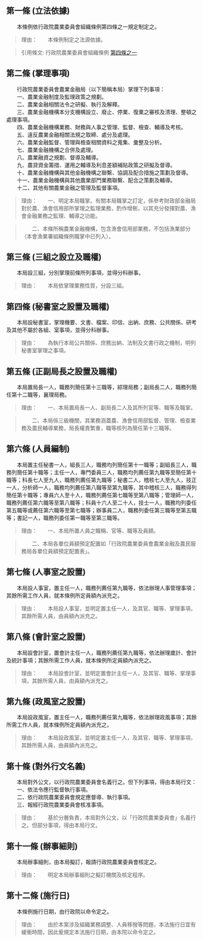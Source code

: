 第一條 (立法依據)
-----------------
　　本條例依行政院農業委員會組織條例第四條之一規定制定之。  
> 理由：　　本條例制定之法源依據。

> 引用條文: 行政院農業委員會組織條例 [第四條之一](1031#第四條之一)



第二條 (掌理事項)
-----------------
　　行政院農業委員會農業金融局（以下簡稱本局）掌理下列事項：  
　　一、農業金融制度及監理政策之規劃。  
　　二、農業金融相關法令之研擬、執行及解釋。  
　　三、農業金融機構本分支機構設立、廢止、停業、復業之審核及清理、整頓之處理事項。  
　　四、農業金融機構業務、財務與人事之管理、監督、檢查、輔導及考核。  
　　五、違反農業金融相關法規之取締、處分及處理。  
　　六、農業金融監督、管理與檢查相關資料之蒐集、彙整及分析。  
　　七、農業金融機構之合併及處理。  
　　八、農業融資之規劃、督導及輔導。  
　　九、農貸資金籌措、運用之輔導及利息差額補貼政策之研擬及督導。  
　　十、農業金融機構與其他金融機構之聯繫、協調及配合措施之策劃及督導。  
　　十一、農業金融機構與其他農業部門業務聯繫、配合之策劃及輔導。  
　　十二、其他有關農業金融之管理及監督事項。  
> 理由：　　一、明定本局職掌。有關本局職掌之訂定，係參考財政部金融局對於農、漁會信用部所掌理之監理業務，酌作增刪，以其充分發揮對農、漁會金融業務之監理、輔導之功能。

> 　　二、本條所稱農業金融機構，包含漁會信用部業務，不包括漁業部分（本會漁業署組織條例職掌中已列入）。



第三條 (三組之設立及職權)
-------------------------
　　本局設三組，分別掌理前條所列事項，並得分科辦事。  
> 理由：　　本局依掌理業務性質，分設三組。



第四條 (秘書室之設置及職權)
---------------------------
　　本局設秘書室，掌理機要、文書、檔案、印信、出納、庶務、公共關係、研考及其他不屬於各組、室事項，並得分科辦事。  
> 理由：　　為執行本局公共關係、庶務出納、法制及文書行政之機制，明列秘書室掌理之事項。



第五條 (正副局長之設置及職權)
-----------------------------
　　本局置局長一人，職務列簡任第十三職等，綜理局務；副局長二人，職務列簡任第十二職等，襄理局務。  
> 理由：　　一、本局置局長一人、副局長二人及其所列官等、職等及職掌。

> 　　二、本局係三級機關，其業務涵蓋農、漁會信用部監督、管理、檢查業務及農民輔導業務，局長權責繁重，職等核列為簡任第十三職等。



第六條 (人員編制)
-----------------
　　本局置主任秘書一人，組長三人，職務均列簡任第十一職等；副組長三人，職務列簡任第十職等；主任一人，專門委員三人，職務均列薦任第九職等至簡任第十職等；科長七人至九人，職務列薦任第九職等；秘書二人，稽核七人至九人，技正一人，分析師一人，職務均列薦任第八職等至第九職等，其中稽核三人，職務得列簡任第十職等；專員六人至十人，職務列薦任第七職等至第八職等；管理師一人，職務列薦任第六職等至第八職等；科員十六人至二十人，技士一人，職務均列委任第五職等或薦任第六職等至第七職等；辦事員二人，職務列委任第三職等至第五職等；書記一人，職務列委任第一職等至第三職等。  
> 理由：　　一、本局所置人員之職稱、官等、職等及員額。

> 　　二、本局各單位員額預定配置如「行政院農業委員會農業金融及農民服務局各單位員額預定配置表」。



第七條 (人事室之設置)
---------------------
　　本局設人事室，置主任一人，職務列薦任第九職等，依法辦理人事管理事項；其餘所需工作人員，就本條例所定員額內派充之。  
> 理由：　　本局設人事室，並明定置主任一人，及其官、職等、掌理事項，其餘所需人員，由員額內派充之。



第八條 (會計室之設置)
---------------------
　　本局設會計室，置會計主任一人，職務列薦任第九職等，依法辦理歲計、會計及統計事項；其餘所需工作人員，就本條例所定員額內派充之。  
> 理由：　　本局設會計室，並明定置會計主任一人，及其官、職等、掌理事項，其餘所需人員，由員額內派充之。



第九條 (政風室之設置)
---------------------
　　本局設政風室，置主任一人，職務列薦任第九職等，依法辦理政風事項；其餘所需工作人員，就本條例所定員額內派充之。  
> 理由：　　本局設政風室，並明定置主任一人，及其官、職等、掌理事項，其餘所需人員，由員額內派充之。



第十條 (對外行文名義)
---------------------
　　本局對外公文，以行政院農業委員會名義行之。但下列事項，得由本局行文：  
　　一、依法令應行監督執行事項。  
　　二、依行政院農業委員會規定應督導、執行事項。  
　　三、報經行政院農業委員會核准事項。  
> 理由：　　基於分層負責，本局對外公文，以「行政院農業委員會」名義行之。但部分事項，得由本局行文。



第十一條 (辦事細則)
-------------------
　　本局辦事細則，由本局擬訂，報請行政院農業委員會核定之。  
> 理由：　　明定本局辦事細則之擬訂機關及核定程序。



第十二條 (施行日)
-----------------
　　本條例施行日期，由行政院以命令定之。  
> 理由：　　由於本案涉及組織業務調整、人員移撥等問題，本法施行日宜有緩衝時間，因此爰規定本法施行日期，由本院以命令定之。